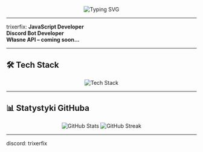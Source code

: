 <p align="center">
  <img src="https://readme-typing-svg.herokuapp.com?font=Fira+Code&size=28&duration=4000&color=00F7FF&center=true&vCenter=true&multiline=true&width=800&height=120&lines=👋+Hej%2C+jestem+trixerfix;💻+JavaScript+Developer;🤖+Discord+Bot+Developer;🌐+Własne+API+-+coming+soon..." alt="Typing SVG" />
</p>

---
trixerfix:
 **JavaScript Developer**  
 **Discord Bot Developer**  
 **Własne API – coming soon...**  

---

## 🛠️ Tech Stack
<p align="center">
  <img src="https://skillicons.dev/icons?i=js,nodejs,discord,mongodb,git,linux" alt="Tech Stack" />
</p>

---

## 📊 Statystyki GitHuba
<p align="center">
  <img src="https://github-readme-stats.vercel.app/api?username=Komendant&show_icons=true&theme=radical&hide_border=true" alt="GitHub Stats" />
  <img src="https://github-readme-streak-stats.herokuapp.com?user=Komendant&theme=radical&hide_border=true" alt="GitHub Streak" />
</p>

---

discord: trixerfix
